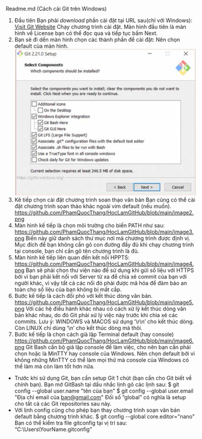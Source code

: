 Readme.md (Cách cài Git trên Windows)
1. Đầu tiên Bạn phải _download_ phần cài đặt tại URL sau(chỉ với Windows):
[Visit Git Website](https://git-scm.com/download/win) 
Chạy chương trình cài đặt. Màn hình đầu tiên là màn hình về License bạn có thể đọc qua và tiếp tục bấm Next. 
2. Bạn sẽ đi dến màn hình chọn các thành phần để cài đặt: Nên chọn default của màn hình.
![Select Components](https://github.com/Dan470112/HocLamGitHub/blob/main/GitInstallDefault.png)
3. Kê tiếp chọn cài đặt chương trình soan thạo văn bản
   Bạn cũng có thể cài đặt chương trình sọan thảo khác ngoài vim default (nếu muốn).
https://github.com/PhamQuocThang/HocLamGitHub/blob/main/image2.png
4. Màn hình kế tiếp là chọn môi trường cho biến PATH như sau:
https://github.com/PhamQuocThang/HocLamGitHub/blob/main/image3.png
Biến này giữ danh sách thư mục nơi mà chương trình được định vị. Mục đích để bạn không cần gõ con đường đầy đủ khi chạy chương trình tại console, bạn chỉ cần gõ tên chương trình là đủ.
5. Màn hình kế tiếp liên quan đến kết nối HPPTS:
https://github.com/PhamQuocThang/HocLamGitHub/blob/main/image4.png
Bạn sẽ phải chọn thư viện nào để sử dụng khi gửi số liệu với HTTPS bởi vì bạn phải kết nối với Server từ xa để chia xẻ commit của bạn với người khác, vì vậy tất cả các nối đó phải được mã hóa để đảm bảo an toàn cho số liệu của bạn không bị mất cắp.
 6. Bước kế tiếp là cách đối phó với kết thúc dòng văn bản.
https://github.com/PhamQuocThang/HocLamGitHub/blob/main/image5.png
Với các hệ điều hành khác nhau có cách xử lý kết thúc dòng văn bản khác nhau, do đó Git phải xử lý việc này trước khi chia xẻ các commits.
Lưu ý:
WINDOWS và MACOS sử dụng ‘\r\n’ cho kết thúc dòng. Còn LINUX chỉ dùng ‘\n’ cho kết thúc dòng mà thôi.
7. Bước kế tiếp là chọn cách giả lập Terminal default (hay console)
https://github.com/PhamQuocThang/HocLamGitHub/blob/main/image6.png
Git Bash cần bộ giả lập console để làm việc, cho nên bạn cần phải chọn hoặc là MinTTY hay console của Windows.
Nên chọn default bởi vì không những MinTTY có thể làm mọi thứ mà console của Windows có thể làm mà còn làm tốt hơn nữa.
   
- Trước khi sử dụng Git, bạn cần setup Git 1 chút (bạn cần cho Git biết về chính bạn). Bạn mở GitBash tại dấu nhắc lịnh gõ các lịnh sau:
$ git config --global user.name "tên của bạn"
$ git config --global user.email "Địa chỉ email của bạn@gmail.com"
Đối số “global” có nghĩa là setup cho tất cả các Git repositories sau này.
- Với lịnh config cũng cho phép bạn thay chương trình soạn văn bản default bằng chương trình
khác.
$ git config --global core.editor="nano"
Bạn có thể kiểm tra file gitconfig tại vị trí sau: “C:\Users\YourName\.gitconfig”
